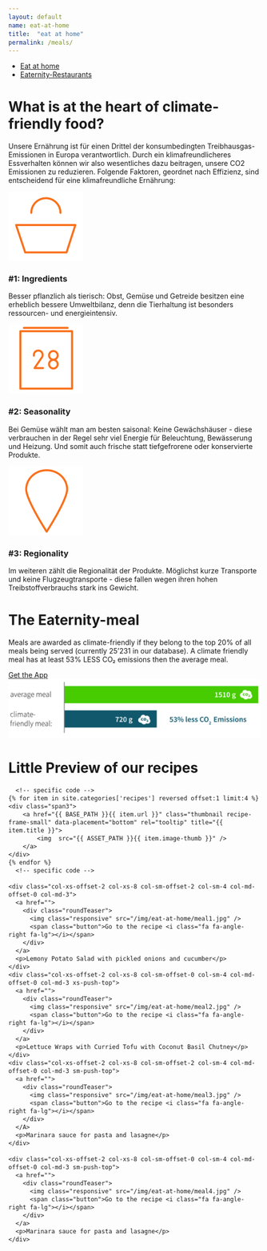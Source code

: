 ```yaml
---
layout: default
name: eat-at-home
title:  "eat at home"
permalink: /meals/
---
```


<div class="container hidden-xs">
	<div class="row">
		<div class="col-xs-12 text-center">
			<ul class="subNavigation">
				<a href="/meals"><li class="current">Eat at home</li></a>
				<a href="/meals/restaurants"><li>Eaternity-Restaurants</li></a>
			</ul>
		</div>
	</div>
</div>

<div class="container">
  <div class="row push-top small-push-bottom">
    <div class="col-xs-12 text-center">
      <h1>What is at the heart of climate-friendly food?</h1>
    </div>
  </div>
  <div class="row push-bottom">
    <div class="col-xs-12 col-sm-offset-1 col-sm-10 col-md-offset-2 col-md-8 text-center">
      <p>Unsere Ernährung ist für einen Drittel der konsumbedingten Treibhausgas-Emissionen in Europa verantwortlich. Durch ein klimafreundlicheres Essverhalten können wir also wesentliches dazu beitragen, unsere CO2 Emissionen zu reduzieren. Folgende Faktoren, geordnet nach Effizienz, sind entscheidend für eine klimafreundliche Ernährung:</p>
    </div>
  </div>
  <div class="row big-push-bottom">
    <div class="col-xs-12 col-sm-4 text-center">
      <img src="/img/eat-at-home/ingredients.svg" />
      <h3>#1: Ingredients</h3>
      <p>Besser pflanzlich als tierisch: Obst, Gemüse und Getreide besitzen eine erheblich bessere Umweltbilanz, denn die Tierhaltung ist besonders ressourcen- und energieintensiv.</p>
    </div>
    <div class="col-xs-12 col-sm-4 text-center xs-push-top">
      <img src="/img/eat-at-home/seasonality.svg" />
      <h3>#2: Seasonality</h3>
      <p>Bei Gemüse wählt man am besten saisonal: Keine Gewächshäuser - diese verbrauchen in der Regel sehr viel Energie für Beleuchtung, Bewässerung und Heizung. Und somit auch frische statt tiefgefrorene oder konservierte Produkte.</p>
    </div>
    <div class="col-xs-12 col-sm-4 text-center xs-push-top">
      <img src="/img/eat-at-home/regionality.svg" />
      <h3>#3: Regionality</h3>
      <p>Im weiteren zählt die Regionalität der Produkte. Möglichst kurze Transporte und keine Flugzeugtransporte - diese fallen wegen ihren hohen Treibstoffverbrauchs stark ins Gewicht.</p>
    </div>
  </div>
</div>

<div class="window" style="background-image: url('/img/eat-at-home/eatathome-parallax.jpg')"></div>

<div class="container">
  <div class="row big-push-top big-push-bottom verticalAlign">
    <div class="col-xs-12 col-sm-5">
      <div>
        <h1>The Eaternity-meal</h1>
        <p>Meals are awarded as climate-friendly if they belong to the top 20% of all meals being served (currently 25’231 in our database). A climate friendly meal has at least <span class="semiBold">53% LESS CO₂</span> emissions then the average meal.</p>
        <a class="button" href="/app/get-the-app">Get the App <i class="fa fa-angle-right fa-lg"></i></a>
      </div>
    </div>
    <div class="col-xs-12 col-sm-7 xs-push-top">
      <img class="responsive" src="/img/eat-at-home/illustration-eaternity-meal.svg">
    </div>
  </div>

  <div class="row small-push-bottom">
    <div class="col-xs-12 text-center">
      <h1>Little Preview of our recipes</h1>
    </div>
  </div>
  <div class="row push-bottom text-center">
	  
	  <!-- specific code -->
	{% for item in site.categories['recipes'] reversed offset:1 limit:4 %}
	<div class="span3">
		<a href="{{ BASE_PATH }}{{ item.url }}" class="thumbnail recipe-frame-small" data-placement="bottom" rel="tooltip" title="{{ item.title }}">
			<img  src="{{ ASSET_PATH }}{{ item.image-thumb }}" />
		</a>
	</div>
	{% endfor %}
	  <!-- specific code -->
	  
    <div class="col-xs-offset-2 col-xs-8 col-sm-offset-2 col-sm-4 col-md-offset-0 col-md-3">
      <a href="">
        <div class="roundTeaser">
          <img class="responsive" src="/img/eat-at-home/meal1.jpg" />
          <span class="button">Go to the recipe <i class="fa fa-angle-right fa-lg"></i></span>
        </div>
      </a>
      <p>Lemony Potato Salad with pickled onions and cucumber</p>
    </div>
    <div class="col-xs-offset-2 col-xs-8 col-sm-offset-0 col-sm-4 col-md-offset-0 col-md-3 xs-push-top">
      <a href="">
        <div class="roundTeaser">
          <img class="responsive" src="/img/eat-at-home/meal2.jpg" />
          <span class="button">Go to the recipe <i class="fa fa-angle-right fa-lg"></i></span>
        </div>
      </a>
      <p>Lettuce Wraps with Curried Tofu with Coconut Basil Chutney</p>
    </div>
    <div class="col-xs-offset-2 col-xs-8 col-sm-offset-2 col-sm-4 col-md-offset-0 col-md-3 sm-push-top">
      <a href="">
        <div class="roundTeaser">
          <img class="responsive" src="/img/eat-at-home/meal3.jpg" />
          <span class="button">Go to the recipe <i class="fa fa-angle-right fa-lg"></i></span>
        </div>
      </A>
      <p>Marinara sauce for pasta and lasagne</p>
    </div>
    
    <div class="col-xs-offset-2 col-xs-8 col-sm-offset-0 col-sm-4 col-md-offset-0 col-md-3 sm-push-top">
      <a href="">
        <div class="roundTeaser">
          <img class="responsive" src="/img/eat-at-home/meal4.jpg" />
          <span class="button">Go to the recipe <i class="fa fa-angle-right fa-lg"></i></span>
        </div>
      </a>
      <p>Marinara sauce for pasta and lasagne</p>
    </div>
  </div>
</div>


<script src="https://ajax.googleapis.com/ajax/libs/jquery/1.11.3/jquery.min.js"></script>
<script src="/js/jquery.magnific-popup.min.js"></script>
<script src="/js/bootstrap.min.js"></script>
<script src="/js/icheck.min.js"></script>
